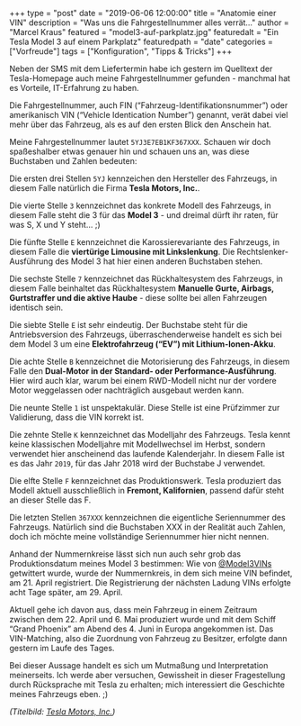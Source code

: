+++
type = "post"
date = "2019-06-06 12:00:00"
title = "Anatomie einer VIN"
description = "Was uns die Fahrgestellnummer alles verrät…"
author = "Marcel Kraus"
featured = "model3-auf-parkplatz.jpg"
featuredalt = "Ein Tesla Model 3 auf einem Parkplatz"
featuredpath = "date"
categories = ["Vorfreude"]
tags = ["Konfiguration", "Tipps & Tricks"]
+++

Neben der SMS mit dem Liefertermin habe ich gestern im Quelltext der Tesla-Homepage auch meine Fahrgestellnummer gefunden - manchmal hat es Vorteile, IT-Erfahrung zu haben.

Die Fahrgestellnummer, auch FIN (“Fahrzeug-Identifikationsnummer”) oder amerikanisch VIN (“Vehicle Identication Number”) genannt, verät dabei viel mehr über das Fahrzeug, als es auf den ersten Blick den Anschein hat.

Meine Fahrgestellnummer lautet `5YJ3E7EB1KF367XXX`. Schauen wir doch spaßeshalber etwas genauer hin und schauen uns an, was diese Buchstaben und Zahlen bedeuten:

Die ersten drei Stellen `5YJ` kennzeichen den Hersteller des Fahrzeugs, in diesem Falle natürlich die Firma **Tesla Motors, Inc.**.

Die vierte Stelle `3` kennzeichnet das konkrete Modell des Fahrzeugs, in diesem Falle steht die 3 für das **Model 3** - und dreimal dürft ihr raten, für was S, X und Y steht… ;)

Die fünfte Stelle `E` kennzeichnet die Karossierevariante des Fahrzeugs, in diesem Falle die **viertürige Limousine mit Linkslenkung**. Die Rechtslenker-Ausführung des Model 3 hat hier einen anderen Buchstaben stehen.

Die sechste Stelle `7` kennzeichnet das Rückhaltesystem des Fahrzeugs, in diesem Falle beinhaltet das Rückhaltesystem **Manuelle Gurte, Airbags, Gurtstraffer und die aktive Haube** - diese sollte bei allen Fahrzeugen identisch sein.

Die siebte Stelle `E` ist sehr eindeutig. Der Buchstabe steht für die Antriebsversion des Fahrzeugs, überraschenderweise handelt es sich bei dem Model 3 um eine **Elektrofahrzeug (“EV”) mit Lithium-Ionen-Akku**.

Die achte Stelle `B` kennzeichnet die Motorisierung des Fahrzeugs, in diesem Falle den **Dual-Motor in der Standard- oder Performance-Ausführung**. Hier wird auch klar, warum bei einem RWD-Modell nicht nur der vordere Motor weggelassen oder nachträglich ausgebaut werden kann.

Die neunte Stelle `1` ist unspektakulär. Diese Stelle ist eine Prüfzimmer zur Validierung, dass die VIN korrekt ist.

Die zehnte Stelle `K` kennzeichnet das Modelljahr des Fahrzeugs. Tesla kennt keine klassischen Modelljahre mit Modellwechsel im Herbst, sondern verwendet hier anscheinend das laufende Kalenderjahr. In diesem Falle ist es das Jahr `2019`, für das Jahr 2018 wird der Buchstabe J verwendet.

Die elfte Stelle `F` kennzeichnet das Produktionswerk. Tesla produziert das Modell aktuell ausschließlich in **Fremont, Kalifornien**, passend dafür steht an dieser Stelle das F.

Die letzten Stellen `367XXX` kennzeichnen die eigentliche Seriennummer des Fahrzeugs. Natürlich sind die Buchstaben XXX in der Realität auch Zahlen, doch ich möchte meine vollständige Seriennummer hier nicht nennen.

Anhand der Nummernkreise lässt sich nun auch sehr grob das Produktionsdatum meines Model 3 bestimmen: Wie von [@Model3VINs](https://twitter.com/Model3VINs) getwittert wurde, wurde der Nummernkreis, in dem sich meine VIN befindet, am 21. April registriert. Die Registrierung der nächsten Ladung VINs erfolgte acht Tage später, am 29. April.

Aktuell gehe ich davon aus, dass mein Fahrzeug in einem Zeitraum zwischen dem 22. April und 6. Mai produziert wurde und mit dem Schiff “Grand Phoenix” am Abend des 4. Juni in Europa angekommen ist. Das VIN-Matching, also die Zuordnung von Fahrzeug zu Besitzer, erfolgte dann gestern im Laufe des Tages.

Bei dieser Aussage handelt es sich um Mutmaßung und Interpretation meinerseits. Ich werde aber versuchen, Gewissheit in dieser Fragestellung durch Rücksprache mit Tesla zu erhalten; mich interessiert die Geschichte meines Fahrzeugs eben. ;)

*(Titelbild: [Tesla Motors, Inc.](https://www.tesla.com))*
